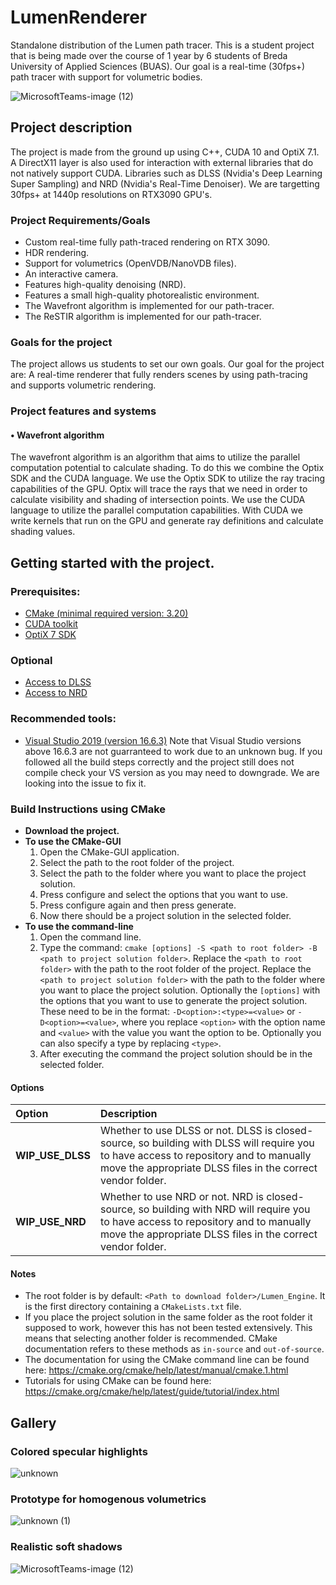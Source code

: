 # LumenRenderer
Standalone distribution of the Lumen path tracer.
This is a student project that is being made over the course of 1 year by 6 students of Breda University of Applied Sciences (BUAS).
Our goal is a real-time (30fps+) path tracer with support for volumetric bodies.

![MicrosoftTeams-image (12)](https://user-images.githubusercontent.com/9714482/120190774-591d5e80-c219-11eb-8d01-3d9b8d7599f8.png)

## Project description
The project is made from the ground up using C++, CUDA 10 and OptiX 7.1. A DirectX11 layer is also used for interaction with external libraries that do not natively support CUDA. Libraries such as DLSS (Nvidia's Deep Learning Super Sampling) and NRD (Nvidia's Real-Time Denoiser). We are targetting 30fps+ at 1440p resolutions on RTX3090 GPU's.

### Project Requirements/Goals
* Custom real-time fully path-traced rendering on RTX 3090.
* HDR rendering.
* Support for volumetrics (OpenVDB/NanoVDB files).
* An interactive camera.
* Features high-quality denoising (NRD).
* Features a small high-quality photorealistic environment.
* The Wavefront algorithm is implemented for our path-tracer.
* The ReSTIR algorithm is implemented for our path-tracer.

### Goals for the project
The project allows us students to set our own goals.
Our goal for the project are:
A real-time renderer that fully renders scenes by using path-tracing and supports volumetric rendering.

### Project features and systems
#### • Wavefront algorithm
  The wavefront algorithm is an algorithm that aims to utilize the parallel computation potential to calculate shading.
  To do this we combine the Optix SDK and the CUDA language.
  We use the Optix SDK to utilize the ray tracing capabilities of the GPU.
    Optix will trace the rays that we need in order to calculate visibility and shading of intersection points.
  We use the CUDA language to utilize the parallel computation capabilities.
    With CUDA we write kernels that run on the GPU and generate ray definitions and calculate shading values.

## Getting started with the project.
### Prerequisites:
* [CMake (minimal required version: 3.20)](https://cmake.org/download/) 
* [CUDA toolkit](https://developer.nvidia.com/cuda-downloads)
* [OptiX 7 SDK](https://developer.nvidia.com/designworks/optix/download)
### Optional
* [Access to DLSS](https://developer.nvidia.com/dlss)
* [Access to NRD](https://developer.nvidia.com/nvidia-rt-denoiser)

### Recommended tools:
* [Visual Studio 2019 (version 16.6.3)](https://visualstudio.microsoft.com/)
Note that Visual Studio versions above 16.6.3 are not guarranteed to work due to an unknown bug. If you followed all the build steps correctly and the project still does not compile check your VS version as you may need to downgrade. We are looking into the issue to fix it.

### Build Instructions using CMake
* **Download the project.**
* **To use the CMake-GUI**
  1. Open the CMake-GUI application.
  2. Select the path to the root folder of the project.
  3. Select the path to the folder where you want to place the project solution.
  4. Press configure and select the options that you want to use.
  5. Press configure again and then press generate.
  6. Now there should be a project solution in the selected folder.
* **To use the command-line**
  1. Open the command line.
  2. Type the command: `cmake [options] -S <path to root folder> -B <path to project solution folder>`.
     Replace the `<path to root folder>` with the path to the root folder of the project.
     Replace the `<path to project solution folder>` with the path to the folder where you want to place the project solution.
     Optionally the `[options]` with the options that you want to use to generate the project solution.
     These need to be in the format: `-D<option>:<type>=<value>` or `-D<option>=<value>`,
     where you replace `<option>` with the option name and `<value>` with the value you want the option to be. 
     Optionally you can also specify a type by replacing `<type>`.
  3. After executing the command the project solution should be in the selected folder.

#### Options
| Option | Description |
| :--- | :--- |
| **WIP_USE_DLSS** | Whether to use DLSS or not. DLSS is closed-source, so building with DLSS will require you to have access to repository and to manually move the appropriate DLSS files in the correct vendor folder. |
| **WIP_USE_NRD** | Whether to use NRD or not. NRD is closed-source, so building with NRD will require you to have access to repository and to manually move the appropriate DLSS files in the correct vendor folder. |

#### Notes
* The root folder is by default: `<Path to download folder>/Lumen_Engine`. It is the first directory containing a `CMakeLists.txt` file.
* If you place the project solution in the same folder as the root folder it supposed to work, however this has not been tested extensively.
  This means that selecting another folder is recommended.
  CMake documentation refers to these methods as `in-source` and `out-of-source`.
* The documentation for using the CMake command line can be found here: https://cmake.org/cmake/help/latest/manual/cmake.1.html
* Tutorials for using CMake can be found here: https://cmake.org/cmake/help/latest/guide/tutorial/index.html

## Gallery
### Colored specular highlights
![unknown](https://user-images.githubusercontent.com/9714482/120173799-b0fd9a80-c204-11eb-9c10-1e12e065890f.png)

### Prototype for homogenous volumetrics
![unknown (1)](https://user-images.githubusercontent.com/9714482/120174052-f4580900-c204-11eb-984b-1b6ba9a9e5e9.png)

### Realistic soft shadows
![MicrosoftTeams-image (12)](https://user-images.githubusercontent.com/9714482/120172177-105aab00-c203-11eb-81ef-0d3046d9bd9f.png)
